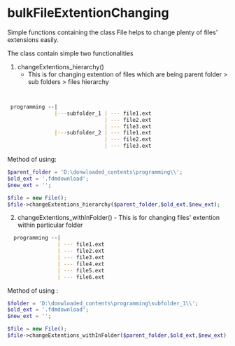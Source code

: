 # bulkFileExtentionChanging
Simple functions containing the class File helps to change plenty of files' extensions easily.

The class contain simple two functionalities

01. changeExtentions_hierarchy()
    - This is for changing extention of files which are being parent folder > sub folders > files hierarchy
```markdown


 programming --|
               |---subfolder_1 | --- file1.ext
                               | --- file2.ext
                               | --- file3.ext
               |---subfolder_2 | --- file1.ext
                               | --- file2.ext
                               | --- file3.ext
```
 Method of using:
 
 ```php
$parent_folder = 'D:\donwloaded_contents\programming\\';
$old_ext = '.fdmdownload';
$new_ext = '';

$file = new File();
$file->changeExtentions_hierarchy($parent_folder,$old_ext,$new_ext);
```
 
 02. changeExtentions_withInFolder()
    - This is for changing files' extention within particular folder
```markdown
  programming --|
                | --- file1.ext
                | --- file2.ext
                | --- file3.ext
                | --- file4.ext
                | --- file5.ext
                | --- file6.ext
   ```          
 Method of using :
 ```php
$folder = 'D:\donwloaded_contents\programming\subfolder_1\\';
$old_ext = '.fdmdownload';
$new_ext = '';

$file = new File();
$file->changeExtentions_withInFolder($parent_folder,$old_ext,$new_ext);
```
    
